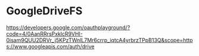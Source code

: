 # GoogleDriveFS

https://developers.google.com/oauthplayground/?code=4/0AanRRrsPxklcR9VHI-0isam9QUU2DRVr_j5KPzTWnlL7Mr6crrp_iqtcA4yrbrzTPpB13Q&scope=https://www.googleapis.com/auth/drive
